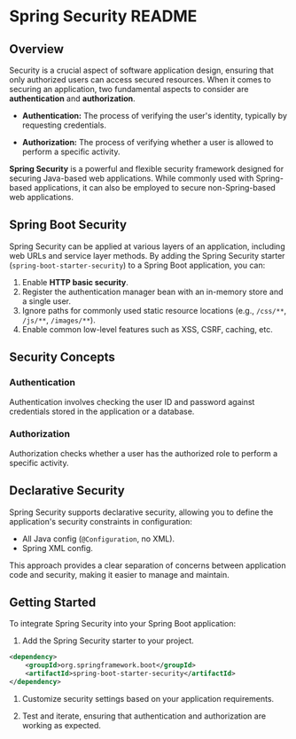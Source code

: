 # Spring Security README

## Overview

Security is a crucial aspect of software application design, ensuring that only authorized users can access secured resources. When it comes to securing an application, two fundamental aspects to consider are **authentication** and **authorization**.

- **Authentication:** The process of verifying the user's identity, typically by requesting credentials.
  
- **Authorization:** The process of verifying whether a user is allowed to perform a specific activity.

**Spring Security** is a powerful and flexible security framework designed for securing Java-based web applications. While commonly used with Spring-based applications, it can also be employed to secure non-Spring-based web applications.

## Spring Boot Security

Spring Security can be applied at various layers of an application, including web URLs and service layer methods. By adding the Spring Security starter (`spring-boot-starter-security`) to a Spring Boot application, you can:

1. Enable **HTTP basic security**.
2. Register the authentication manager bean with an in-memory store and a single user.
3. Ignore paths for commonly used static resource locations (e.g., `/css/**`, `/js/**`, `/images/**`).
4. Enable common low-level features such as XSS, CSRF, caching, etc.

## Security Concepts

### Authentication

Authentication involves checking the user ID and password against credentials stored in the application or a database.

### Authorization

Authorization checks whether a user has the authorized role to perform a specific activity.

## Declarative Security

Spring Security supports declarative security, allowing you to define the application's security constraints in configuration:

- All Java config (`@Configuration`, no XML).
- Spring XML config.

This approach provides a clear separation of concerns between application code and security, making it easier to manage and maintain.

## Getting Started

To integrate Spring Security into your Spring Boot application:

1. Add the Spring Security starter to your project.

 ```xml
 <dependency>
     <groupId>org.springframework.boot</groupId>
     <artifactId>spring-boot-starter-security</artifactId>
 </dependency>
```

1. Customize security settings based on your application requirements.

2. Test and iterate, ensuring that authentication and authorization are working as expected.


